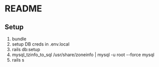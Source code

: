 # README

## Setup

1. bundle
2. setup DB creds in .env.local
3. rails db:setup
4. mysql_tzinfo_to_sql /usr/share/zoneinfo | mysql -u root --force mysql
5. rails s